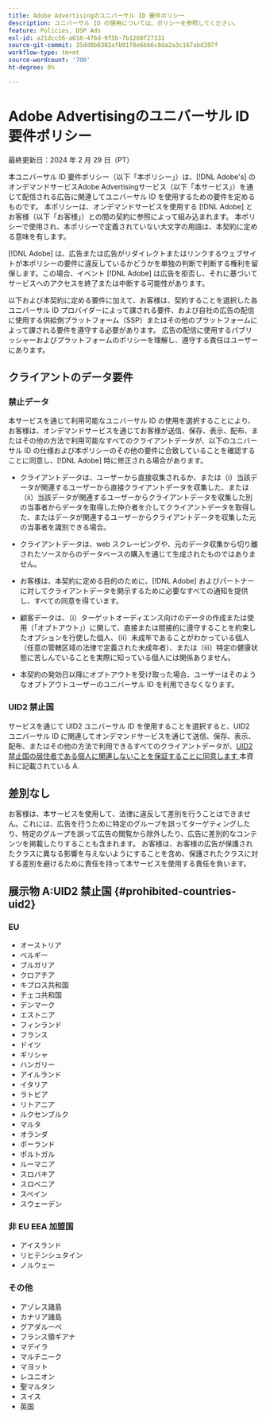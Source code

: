 ```yaml
---
title: Adobe Advertisingのユニバーサル ID 要件ポリシー
description: ユニバーサル ID の使用については、ポリシーを参照してください。
feature: Policies, DSP Ads
exl-id: a21dcc56-a618-476d-9f5b-7b1260f27331
source-git-commit: 35dd8b8302afb01f8e6bb6c8da2a3c167abd397f
workflow-type: tm+mt
source-wordcount: '700'
ht-degree: 0%

---
```


# Adobe Advertisingのユニバーサル ID 要件ポリシー

最終更新日：2024 年 2 月 29 日（PT）

本ユニバーサル ID 要件ポリシー（以下「本ポリシー」）は、[!DNL Adobe's] のオンデマンドサービスAdobe Advertisingサービス（以下「本サービス」）を通じて配信される広告に関連してユニバーサル ID を使用するための要件を定めるものです。 本ポリシーは、オンデマンドサービスを使用する [!DNL Adobe] とお客様（以下「お客様」）との間の契約に参照によって組み込まれます。 本ポリシーで使用され、本ポリシーで定義されていない大文字の用語は、本契約に定める意味を有します。

[!DNL Adobe] は、広告または広告がリダイレクトまたはリンクするウェブサイトが本ポリシーの要件に違反しているかどうかを単独の判断で判断する権利を留保します。この場合、イベント [!DNL Adobe] は広告を拒否し、それに基づいてサービスへのアクセスを終了または中断する可能性があります。

以下および本契約に定める要件に加えて、お客様は、契約することを選択した各ユニバーサル ID プロバイダーによって課される要件、および自社の広告の配信に使用する供給側プラットフォーム（SSP）またはその他のプラットフォームによって課される要件を遵守する必要があります。 広告の配信に使用するパブリッシャーおよびプラットフォームのポリシーを理解し、遵守する責任はユーザーにあります。

## クライアントのデータ要件

### 禁止データ

本サービスを通じて利用可能なユニバーサル ID の使用を選択することにより、お客様は、オンデマンドサービスを通じてお客様が送信、保存、表示、配布、またはその他の方法で利用可能なすべてのクライアントデータが、以下のユニバーサル ID の仕様および本ポリシーのその他の要件に合致していることを確認することに同意し、[!DNL Adobe] 時に修正される場合があります。

* クライアントデータは、ユーザーから直接収集されるか、または（i）当該データが関連するユーザーから直接クライアントデータを収集した、または（ii）当該データが関連するユーザーからクライアントデータを収集した別の当事者からデータを取得した仲介者を介してクライアントデータを取得した、またはデータが関連するユーザーからクライアントデータを収集した元の当事者を識別できる場合。

* クライアントデータは、web スクレーピングや、元のデータ収集から切り離されたソースからのデータベースの購入を通じて生成されたものではありません。

* お客様は、本契約に定める目的のために、[!DNL Adobe] およびパートナーに対してクライアントデータを開示するために必要なすべての通知を提供し、すべての同意を得ています。

* 顧客データは、（i）ターゲットオーディエンス向けのデータの作成または使用（「オプトアウト」）に関して、直接または間接的に遵守することを約束したオプションを行使した個人、（ii）未成年であることがわかっている個人（任意の管轄区域の法律で定義された未成年者）、または（iii）特定の健康状態に苦しんでいることを実際に知っている個人には関係ありません。

* 本契約の発効日以降にオプトアウトを受け取った場合、ユーザーはそのようなオプトアウトユーザーのユニバーサル ID を利用できなくなります。

### UID2 禁止国

サービスを通じて UID2 ユニバーサル ID を使用することを選択すると、UID2 ユニバーサル ID に関連してオンデマンドサービスを通じて送信、保存、表示、配布、またはその他の方法で利用できるすべてのクライアントデータが、[UID2 禁止国の居住者である個人に関連しないことを保証することに同意します &#x200B;](#prohibited-countries-uid2) 本資料に記載されている A.

## 差別なし

お客様は、本サービスを使用して、法律に違反して差別を行うことはできません。これには、広告を行うために特定のグループを誤ってターゲティングしたり、特定のグループを誤って広告の閲覧から除外したり、広告に差別的なコンテンツを掲載したりすることも含まれます。 お客様は、お客様の広告が保護されたクラスに異なる影響を与えないようにすることを含め、保護されたクラスに対する差別を避けるために責任を持って本サービスを使用する責任を負います。

## 展示物 A:UID2 禁止国 {#prohibited-countries-uid2}

### EU

* オーストリア
* ベルギー
* ブルガリア
* クロアチア
* キプロス共和国
* チェコ共和国
* デンマーク
* エストニア
* フィンランド
* フランス
* ドイツ
* ギリシャ
* ハンガリー
* アイルランド
* イタリア
* ラトビア
* リトアニア
* ルクセンブルク
* マルタ
* オランダ
* ポーランド
* ポルトガル
* ルーマニア
* スロバキア
* スロベニア
* スペイン
* スウェーデン

### 非 EU EEA 加盟国

* アイスランド
* リヒテンシュタイン
* ノルウェー

### その他

* アゾレス諸島
* カナリア諸島
* グアダルーペ
* フランス領ギアナ
* マデイラ
* マルチニーク
* マヨット
* レユニオン
* 聖マルタン
* スイス
* 英国
